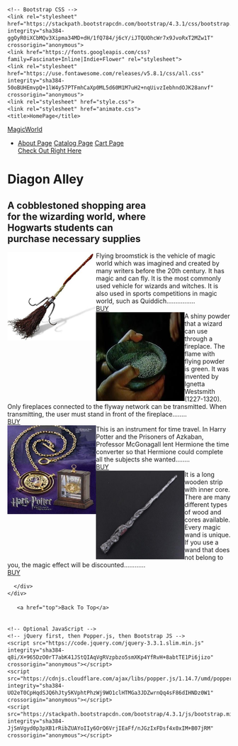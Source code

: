 <!doctype html>
<html lang="en">
  <head>
    <!-- Required meta tags -->
    <meta charset="utf-8">
    <meta name="viewport" content="width=device-width, initial-scale=1, shrink-to-fit=no">

    <!-- Bootstrap CSS -->
    <link rel="stylesheet" href="https://stackpath.bootstrapcdn.com/bootstrap/4.3.1/css/bootstrap.min.css" integrity="sha384-ggOyR0iXCbMQv3Xipma34MD+dH/1fQ784/j6cY/iJTQUOhcWr7x9JvoRxT2MZw1T" crossorigin="anonymous">
    <link href="https://fonts.googleapis.com/css?family=Fascinate+Inline|Indie+Flower" rel="stylesheet">
    <link rel="stylesheet" href="https://use.fontawesome.com/releases/v5.8.1/css/all.css" integrity="sha384-50oBUHEmvpQ+1lW4y57PTFmhCaXp0ML5d60M1M7uH2+nqUivzIebhndOJK28anvf" crossorigin="anonymous">
    <link rel="stylesheet" href="style.css">
    <link rel="stylesheet" href="animate.css">
    <title>HomePage</title>
  </head>
  <body class="home">
    <nav class="navbar navbar-light bg-secondary">
            <div class="navbar-header">
                <a class="navbar-brand" href="#"><i class="fab fa-hire-a-helper"></i>  MagicWorld
                </a>
            </div>
            <ul class="nav mr-auto">
                <li class="nav-item dropdown">
                    <a class="nav-link dropdown-toggle text-light" href="#" id="navbarDropdown" role="button" data-toggle="dropdown" aria-haspopup="true" aria-expanded="false">
                    <i class="fas fa-align-justify" width="40" height="40"></i>
                    </a>
                    <div class="dropdown-menu" aria-labelledby="navbarDropdown">
                            <a class="dropdown-item" href="about.html">About Page</a>
                            <a class="dropdown-item" href="catalog.html">Catalog Page</a>
                            <a class="dropdown-item" href="cart.html">Cart Page</a>
                            <div class="dropdown-divider"></div>
                            <a class="dropdown-item" href="checkout.html">Check Out Right Here</a>
                          </div>
                </li>
            </ul>
    </nav>    
    <h1 class="header animated heartBeat delay-2s slow text-info text-center">Diagon Alley</h1>
    <div class="container-fluid">
        <h2 class="text-light text-center">A cobblestoned shopping area <br/>for the wizarding world, where<br/> Hogwarts students can<br/> purchase necessary supplies</h2>
      <div class="row">
        <div class="col-md-6 col-xl-4 col-12 text-light">
            <img src="item1.jpg" alt="Broomsticks" width="200" height="200" style="float:left">
            Flying broomstick is the vehicle of magic world which was imagined and created
             by many writers before the 20th century. It has magic and can fly. It is the most commonly used vehicle for wizards 
             and witches. It is also used in sports competitions in magic world, such as Quiddich................<br/>
          <div><a class="b btn btn-secondary btn-lg" href="cart.html" role="button">BUY</a></div>
        </div>
        <div class="col-md-6 col-xl-4 col-12 text-light">
          <img src="item2.jpg" alt="Floo Powder" width="200" height="200" style="float:left">
          A shiny powder that a wizard can use through a fireplace. The flame with flying powder is green. 
          It was invented by Ignetta Westsmith (1227-1320).
          Only fireplaces connected to the flyway network can be transmitted. When transmitting, the user must stand in front of the fireplace........<br/>
          <a class="b btn btn-secondary btn-lg" href="cart.html" role="button">BUY</a>
        </div>
        <div class="col-md-6 col-xl-4 col-12 text-light">
                <img src="item3.jpg" alt="Time-Turner" width="200" height="200" style="float:left" >This is an instrument for time travel.
                In Harry Potter and the Prisoners of Azkaban, Professor McGonagall lent Hermione the time converter so
                 that Hermione could complete all the subjects she wanted........<br/>
                    <a class="b btn btn-secondary btn-lg" href="cart.html" role="button">BUY</a>
        </div>
        <div class="col-md-6 col-xl-4 col-12 text-light">
                <img src="item4.jpg" alt="Magic wand" width="200" height="200" style="float:left">It is a long wooden strip with inner core. 
                There are many different types of wood and cores available. Every magic wand is unique. If you use a wand 
                that does not belong to you, the magic effect will be discounted............<br/>
                    <a class="b btn btn-secondary btn-lg" href="cart.html" role="button">BUY</a>
        </div>

      </div>
    </div>

       <a href="top">Back To Top</a>
    
        
    <!-- Optional JavaScript -->
    <!-- jQuery first, then Popper.js, then Bootstrap JS -->
    <script src="https://code.jquery.com/jquery-3.3.1.slim.min.js" integrity="sha384-q8i/X+965DzO0rT7abK41JStQIAqVgRVzpbzo5smXKp4YfRvH+8abtTE1Pi6jizo" crossorigin="anonymous"></script>
    <script src="https://cdnjs.cloudflare.com/ajax/libs/popper.js/1.14.7/umd/popper.min.js" integrity="sha384-UO2eT0CpHqdSJQ6hJty5KVphtPhzWj9WO1clHTMGa3JDZwrnQq4sF86dIHNDz0W1" crossorigin="anonymous"></script>
    <script src="https://stackpath.bootstrapcdn.com/bootstrap/4.3.1/js/bootstrap.min.js" integrity="sha384-JjSmVgyd0p3pXB1rRibZUAYoIIy6OrQ6VrjIEaFf/nJGzIxFDsf4x0xIM+B07jRM" crossorigin="anonymous"></script>
  </body>
</html>
